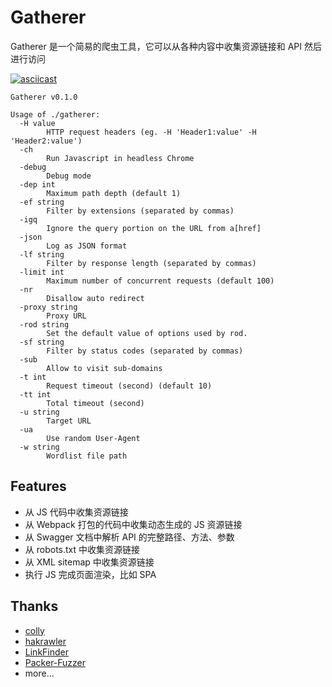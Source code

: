 # Gatherer

Gatherer 是一个简易的爬虫工具，它可以从各种内容中收集资源链接和 API 然后进行访问

[![asciicast](https://asciinema.org/a/lv1EaQyBFkeOtI74DBjP7vFRs.svg)](https://asciinema.org/a/lv1EaQyBFkeOtI74DBjP7vFRs)

```
Gatherer v0.1.0

Usage of ./gatherer:
  -H value
        HTTP request headers (eg. -H 'Header1:value' -H 'Header2:value')
  -ch
        Run Javascript in headless Chrome
  -debug
        Debug mode
  -dep int
        Maximum path depth (default 1)
  -ef string
        Filter by extensions (separated by commas)
  -igq
        Ignore the query portion on the URL from a[href]
  -json
        Log as JSON format
  -lf string
        Filter by response length (separated by commas)
  -limit int
        Maximum number of concurrent requests (default 100)
  -nr
        Disallow auto redirect
  -proxy string
        Proxy URL
  -rod string
        Set the default value of options used by rod.
  -sf string
        Filter by status codes (separated by commas)
  -sub
        Allow to visit sub-domains
  -t int
        Request timeout (second) (default 10)
  -tt int
        Total timeout (second)
  -u string
        Target URL
  -ua
        Use random User-Agent
  -w string
        Wordlist file path
```

## Features

- 从 JS 代码中收集资源链接
- 从 Webpack 打包的代码中收集动态生成的 JS 资源链接
- 从 Swagger 文档中解析 API 的完整路径、方法、参数
- 从 robots.txt 中收集资源链接
- 从 XML sitemap 中收集资源链接
- 执行 JS 完成页面渲染，比如 SPA

## Thanks

- [colly](https://github.com/gocolly/colly)
- [hakrawler](https://github.com/hakluke/hakrawler)
- [LinkFinder](https://github.com/GerbenJavado/LinkFinder)
- [Packer-Fuzzer](https://github.com/rtcatc/Packer-Fuzzer)
- more...